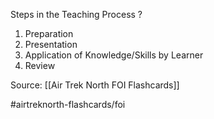 Steps in the Teaching Process
?
1. Preparation
2. Presentation
3. Application of Knowledge/Skills by Learner
4. Review
<!--SR:!2022-09-30,1,210-->

Source: [[Air Trek North FOI Flashcards]]

#airtreknorth-flashcards/foi